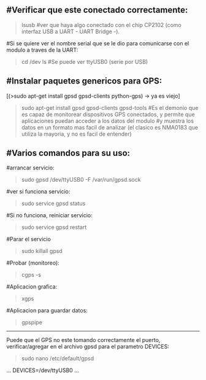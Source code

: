 #Verificar que este conectado correctamente:
-------------------------------------------

>lsusb
#ver que haya algo conectado con el chip CP2102 (como interfaz USB a UART - UART Bridge -).

#Si se quiere ver el nombre serial que se le dio para comunicarse con el modulo a traves de la UART:
>cd /dev
>ls
#Se puede ver ttyUSB0 (serie por USB)

#Instalar paquetes genericos para GPS:
-------------------------------------

[(>sudo apt-get install gpsd gpsd-clients python-gps) -> ya es viejo]

>sudo apt-get install gpsd gpsd-clients gpsd-tools
#Es el demonio que es capaz de monitorear dispositivos GPS conectados, y permite que aplicaciones puedan acceder a los datos del modulo
#y muestra los datos en un formato mas facil de analizar (el clasico es NMA0183 que utiliza la mayoria, y no es facil de entender)

#Varios comandos para su uso:
----------------------------

#arrancar servicio:
>sudo gpsd /dev/ttyUSB0 -F /var/run/gpsd.sock

#ver si funciona servicio:
>sudo service gpsd status

#Si no funciona, reiniciar servicio:
>sudo service gpsd restart

#Parar el servicio
>sudo killall gpsd

#Probar (monitoreo):
>cgps -s

#Aplicacion grafica:
>xgps

#Aplicacion para guardar datos:
>gpspipe

----------------------------------------------------------
Puede que el GPS no este tomando correctamente el puerto, 
verificar/agregar en el archivo gpsd para el parametro DEVICES:

>sudo nano /etc/default/gpsd

...
DEVICES=/dev/ttyUSB0
...